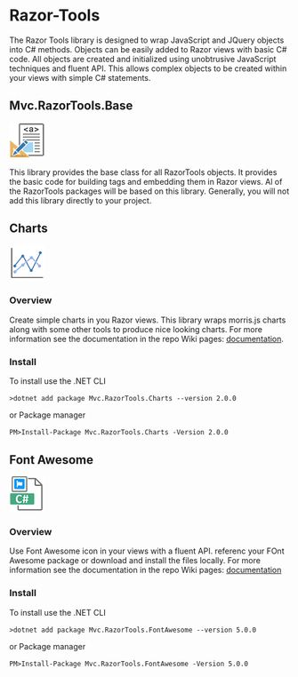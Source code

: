 # Razor-Tools
The Razor Tools library is designed to wrap JavaScript and JQuery objects into C# methods. Objects can be easily added to Razor views with basic C# code. All objects are created and initialized using unobtrusive JavaScript techniques and fluent API. This allows complex objects to be created within your views with simple C# statements.
## Mvc.RazorTools.Base
![](https://github.com/porrey/Razor-Tools/raw/master/Images/Mvc.RazorTools.Base-64.png)

This library provides the base class for all RazorTools objects. It provides the basic code for building tags and embedding them in Razor views. Al of the RazorTools packages will be based on this library. Generally, you will not add this library directly to your project.
## Charts
![](https://github.com/porrey/Razor-Tools/raw/master/Images/Mvc.RazorTools.Charts-64.png)
### Overview
Create simple charts in you Razor views. This library wraps morris.js charts along with some other tools to produce nice looking charts. For more information see the documentation in the repo Wiki pages: [documentation](https://github.com/porrey/Razor-Tools/wiki/RazorTools-Charts).
### Install
To install use the .NET CLI

	>dotnet add package Mvc.RazorTools.Charts --version 2.0.0

or Package manager

	PM>Install-Package Mvc.RazorTools.Charts -Version 2.0.0
## Font Awesome
![](https://github.com/porrey/Razor-Tools/raw/master/Images/Mvc.RazorTools.FontAwesome-64.png)

### Overview
Use Font Awesome icon in your views with a fluent API. referenc your FOnt Awesome package or download and install the files locally. For more information see the documentation in the repo Wiki pages: [documentation](https://github.com/porrey/Razor-Tools/wiki/RazorTools-Font-Awesome)
### Install
To install use the .NET CLI

	>dotnet add package Mvc.RazorTools.FontAwesome --version 5.0.0

or Package manager

	PM>Install-Package Mvc.RazorTools.FontAwesome -Version 5.0.0



